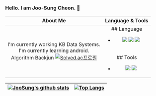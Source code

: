 ### Hello. I am Joo-Sung Cheon. 👋

<!--
**cheonjoosung/cheonjoosung** is a ✨ _special_ ✨ repository because its `README.md` (this file) appears on your GitHub profile.

Here are some ideas to get you started:

- 🔭 I’m currently working on ...
- 🌱 I’m currently learning ...
- 👯 I’m looking to collaborate on ...
- 🤔 I’m looking for help with ...
- 💬 Ask me about ...
- 📫 How to reach me: ...
- 😄 Pronouns: ...
- ⚡ Fun fact: ...
-->

<!-- ## Language
<ul>
  <li>
    <img src="https://img.shields.io/badge/Java-007396??style=flat-square&logo=Java&logoColor=white"/>
    <img src="https://img.shields.io/badge/Android-3DDC84??style=flat-square&logo=Android&logoColor=white"/> 
    <img src="https://img.shields.io/badge/Kotlin-7F52FF??style=flat-square&logo=Kotlin&logoColor=white"/> 
  </li>
</ul>

## Tools
<ul>
  <li>
    <img src="https://img.shields.io/badge/Firebase-FFCA28?style=flat-square&logo=firebase&logoColor=white"/>
    <img src="https://img.shields.io/badge/Android Studio-3DDC84??style=flat-square&logo=Android Studio&logoColor=white"/>    
  </li>
</ul> -->

| About Me            |  Language & Tools |
:-------------------------:|:-------------------------:
I'm currently working KB Data Systems. <br> I'm currently learning android. <br> Algorithm Backjun  [![Solved.ac프로필](http://mazassumnida.wtf/api/mini/generate_badge?boj=cjswntjd)](https://solved.ac/cjswntjd)  | ## Language <br><ul><li><img src="https://img.shields.io/badge/Java-007396??style=flat-square&logo=Java&logoColor=white"/> <img src="https://img.shields.io/badge/Android-3DDC84??style=flat-square&logo=Android&logoColor=white"/> <img src="https://img.shields.io/badge/Kotlin-7F52FF??style=flat-square&logo=Kotlin&logoColor=white"/> </li></ul> <br>## Tools <br><ul><li> <img src="https://img.shields.io/badge/Firebase-FFCA28?style=flat-square&logo=firebase&logoColor=white"/> <img src="https://img.shields.io/badge/Android Studio-3DDC84??style=flat-square&logo=Android Studio&logoColor=white"/> </li></ul>

|[![JooSung's github stats](https://github-readme-stats.vercel.app/api?username=cheonjoosung)](https://github.com/anuraghazra/github-readme-stats)| [![Top Langs](https://github-readme-stats.vercel.app/api/top-langs/?username=cheonjoosung)](https://github.com/cheonjoosung/github-readme-stats)|
|-|-|

